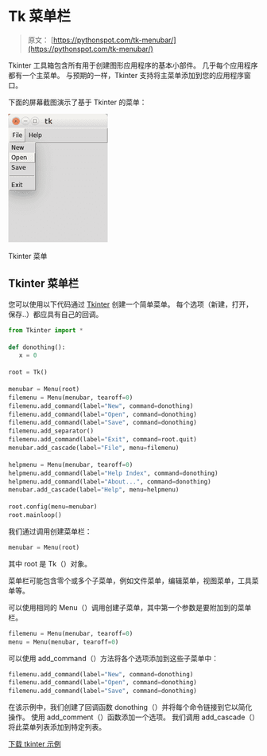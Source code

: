 # Tk 菜单栏

> 原文： [https://pythonspot.com/tk-menubar/](https://pythonspot.com/tk-menubar/)

Tkinter 工具箱包含所有用于创建图形应用程序的基本小部件。 几乎每个应用程序都有一个主菜单。 与预期的一样，Tkinter 支持将主菜单添加到您的应用程序窗口。

下面的屏幕截图演示了基于 Tkinter 的菜单：

![tk menu](img/ec69b97f82c9ef2d0bac39c941f21ed9.jpg)

Tkinter 菜单

## Tkinter 菜单栏

您可以使用以下代码通过 [Tkinter](https://pythonspot.com/tkinter/) 创建一个简单菜单。 每个选项（新建，打开，保存..）都应具有自己的回调。

```py
from Tkinter import *

def donothing():
   x = 0

root = Tk()

menubar = Menu(root)
filemenu = Menu(menubar, tearoff=0)
filemenu.add_command(label="New", command=donothing)
filemenu.add_command(label="Open", command=donothing)
filemenu.add_command(label="Save", command=donothing)
filemenu.add_separator()
filemenu.add_command(label="Exit", command=root.quit)
menubar.add_cascade(label="File", menu=filemenu)

helpmenu = Menu(menubar, tearoff=0)
helpmenu.add_command(label="Help Index", command=donothing)
helpmenu.add_command(label="About...", command=donothing)
menubar.add_cascade(label="Help", menu=helpmenu)

root.config(menu=menubar)
root.mainloop()

```

我们通过调用创建菜单栏：

```py
menubar = Menu(root)

```

其中 root 是 Tk（）对象。

菜单栏可能包含零个或多个子菜单，例如文件菜单，编辑菜单，视图菜单，工具菜单等。

可以使用相同的 Menu（）调用创建子菜单，其中第一个参数是要附加到的菜单栏。

```py
filemenu = Menu(menubar, tearoff=0)
menu = Menu(menubar, tearoff=0)

```

可以使用 add_command（）方法将各个选项添加到这些子菜单中：

```py
filemenu.add_command(label="New", command=donothing)
filemenu.add_command(label="Open", command=donothing)
filemenu.add_command(label="Save", command=donothing)

```

在该示例中，我们创建了回调函数 donothing（）并将每个命令链接到它以简化操作。 使用 add_comment（）函数添加一个选项。 我们调用 add_cascade（）将此菜单列表添加到特定列表。

[下载 tkinter 示例](/download-tkinter-examples)